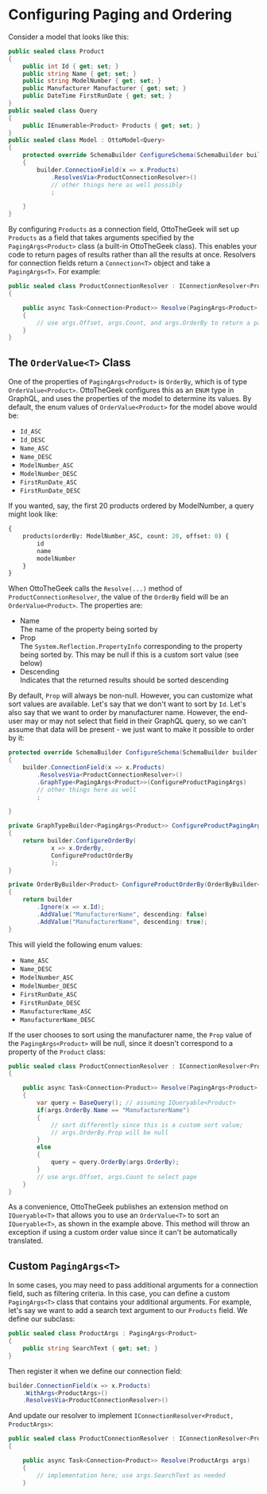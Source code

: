 # Configuring Paging and Ordering

Consider a model that looks like this:

```csharp
public sealed class Product
{
    public int Id { get; set; }
    public string Name { get; set; }
    public string ModelNumber { get; set; }
    public Manufacturer Manufacturer { get; set; }
    public DateTime FirstRunDate { get; set; }
}
public sealed class Query
{
    public IEnumerable<Product> Products { get; set; }
}
public sealed class Model : OttoModel<Query>
{
    protected override SchemaBuilder ConfigureSchema(SchemaBuilder builder)
    {
        builder.ConnectionField(x => x.Products)
            .ResolvesVia<ProductConnectionResolver>()
            // other things here as well possibly
            ;

    }
}
```
By configuring `Products` as a connection field, OttoTheGeek will set up `Products` as a field that takes arguments specified by the `PagingArgs<Product>` class (a built-in OttoTheGeek class). This enables your code to return pages of results rather than all the results at once. Resolvers for connection fields return a `Connection<T>` object and take a `PagingArgs<T>`. For example:

```csharp
public sealed class ProductConnectionResolver : IConnectionResolver<Product>
{

    public async Task<Connection<Product>> Resolve(PagingArgs<Product> args)
    {
        // use args.Offset, args.Count, and args.OrderBy to return a page of results
    }
}
```

## The `OrderValue<T>` Class

One of the properties of `PagingArgs<Product>` is `OrderBy`, which is of type `OrderValue<Product>`. OttoTheGeek configures this as an `ENUM` type in GraphQL, and uses the properties of the model to determine its values. By default, the enum values of `OrderValue<Product>` for the model above would be:

* `Id_ASC`
* `Id_DESC`
* `Name_ASC`
* `Name_DESC`
* `ModelNumber_ASC`
* `ModelNumber_DESC`
* `FirstRunDate_ASC`
* `FirstRunDate_DESC`

If you wanted, say, the first 20 products ordered by ModelNumber, a query might look like:
```graphql
{
    products(orderBy: ModelNumber_ASC, count: 20, offset: 0) {
        id
        name
        modelNumber
    }
}
```

When OttoTheGeek calls the `Resolve(...)` method of `ProductConnectionResolver`, the value of the `OrderBy` field will be an `OrderValue<Product>`. The properties are:

* Name <br />
  The name of the property being sorted by
* Prop <br />
  The `System.Reflection.PropertyInfo` corresponding to the property being sorted by. This may be null if this is a custom sort value (see below)
* Descending <br />
  Indicates that the returned results should be sorted descending

By default, `Prop` will always be non-null. However, you can customize what sort values are available.
Let's say that we don't want to sort by `Id`.
Let's also say that we want to order by manufacturer name. However, the end-user may or may not select that field in their GraphQL query, so we can't assume that data will be present - we just want to make it possible to order by it:


```csharp
protected override SchemaBuilder ConfigureSchema(SchemaBuilder builder)
{
    builder.ConnectionField(x => x.Products)
        .ResolvesVia<ProductConnectionResolver>()
        .GraphType<PagingArgs<Product>>(ConfigureProductPagingArgs)
        // other things here as well
        ;

}

private GraphTypeBuilder<PagingArgs<Product>> ConfigureProductPagingArgs(GraphTypeBuilder<PagingArgs<Product>> builder)
{
    return builder.ConfigureOrderBy(
            x => x.OrderBy,
            ConfigureProductOrderBy
            );
}

private OrderByBuilder<Product> ConfigureProductOrderBy(OrderByBuilder<Product> builder)
{
    return builder
        .Ignore(x => x.Id);
        .AddValue("ManufacturerName", descending: false)
        .AddValue("ManufacturerName", descending: true);
}
```

This will yield the following enum values:

* `Name_ASC`
* `Name_DESC`
* `ModelNumber_ASC`
* `ModelNumber_DESC`
* `FirstRunDate_ASC`
* `FirstRunDate_DESC`
* `ManufacturerName_ASC`
* `ManufacturerName_DESC`

If the user chooses to sort using the manufacturer name, the `Prop` value of the `PagingArgs<Product>` will be null, since it doesn't correspond to a property of the `Product` class:

```csharp
public sealed class ProductConnectionResolver : IConnectionResolver<Product>
{

    public async Task<Connection<Product>> Resolve(PagingArgs<Product> args)
    {
        var query = BaseQuery(); // assuming IQueryable<Product>
        if(args.OrderBy.Name == "ManufacturerName")
        {
            // sort differently since this is a custom sort value;
            // args.OrderBy.Prop will be null
        }
        else
        {
            query = query.OrderBy(args.OrderBy);
        }
        // use args.Offset, args.Count to select page
    }
}
```

As a convenience, OttoTheGeek publishes an extension method on `IQueryable<T>` that allows you to use an `OrderValue<T>` to sort an `IQueryable<T>`, as shown in the example above. This method will throw an exception if using a custom order value since it can't be automatically translated.

## Custom `PagingArgs<T>`

In some cases, you may need to pass additional arguments for a connection field, such as filtering criteria. In this case, you can define a custom `PagingArgs<T>` class that contains your additional arguments. For example, let's say we want to add a search text argument to our `Products` field. We define our subclass:

```csharp
public sealed class ProductArgs : PagingArgs<Product>
{
    public string SearchText { get; set; }
}
```

Then register it when we define our connection field:

```csharp
builder.ConnectionField(x => x.Products)
    .WithArgs<ProductArgs>()
    .ResolvesVia<ProductConnectionResolver>()
```
And update our resolver to implement `IConnectionResolver<Product, ProductArgs>`:

```csharp
public sealed class ProductConnectionResolver : IConnectionResolver<Product, ProductArgs>
{

    public async Task<Connection<Product>> Resolve(ProductArgs args)
    {
        // implementation here; use args.SearchText as needed
    }
```
